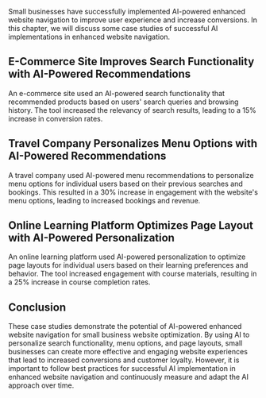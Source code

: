 
Small businesses have successfully implemented AI-powered enhanced website navigation to improve user experience and increase conversions. In this chapter, we will discuss some case studies of successful AI implementations in enhanced website navigation.

E-Commerce Site Improves Search Functionality with AI-Powered Recommendations
-----------------------------------------------------------------------------

An e-commerce site used an AI-powered search functionality that recommended products based on users' search queries and browsing history. The tool increased the relevancy of search results, leading to a 15% increase in conversion rates.

Travel Company Personalizes Menu Options with AI-Powered Recommendations
------------------------------------------------------------------------

A travel company used AI-powered menu recommendations to personalize menu options for individual users based on their previous searches and bookings. This resulted in a 30% increase in engagement with the website's menu options, leading to increased bookings and revenue.

Online Learning Platform Optimizes Page Layout with AI-Powered Personalization
------------------------------------------------------------------------------

An online learning platform used AI-powered personalization to optimize page layouts for individual users based on their learning preferences and behavior. The tool increased engagement with course materials, resulting in a 25% increase in course completion rates.

Conclusion
----------

These case studies demonstrate the potential of AI-powered enhanced website navigation for small business website optimization. By using AI to personalize search functionality, menu options, and page layouts, small businesses can create more effective and engaging website experiences that lead to increased conversions and customer loyalty. However, it is important to follow best practices for successful AI implementation in enhanced website navigation and continuously measure and adapt the AI approach over time.
